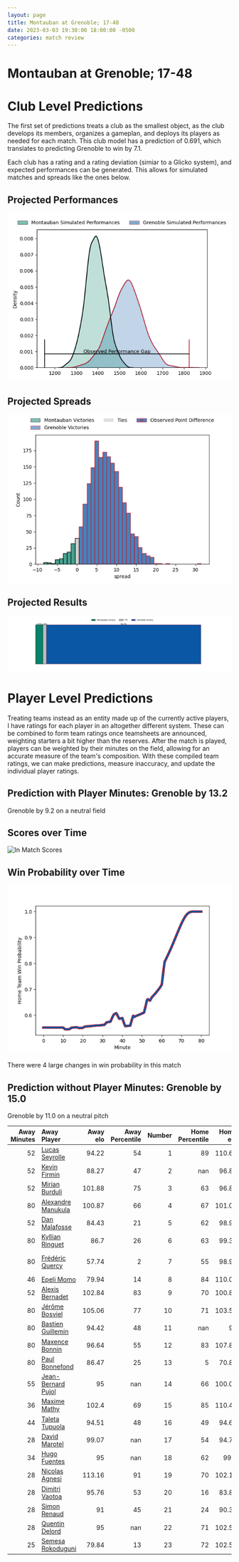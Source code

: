 ```yaml
---  
layout: page  
title: Montauban at Grenoble; 17-48  
date: 2023-03-03 19:30:00 18:00:00 -0500  
categories: match review  
---
```

# Montauban at Grenoble; 17-48

# Club Level Predictions


The first set of predictions treats a club as the smallest object, as the club develops its members, organizes a gameplan, and deploys its players as needed for each match. This club model has a prediction of 0.691, which translates to predicting Grenoble to win by 7.1.

Each club has a rating and a rating deviation (simiar to a Glicko system), and expected performances can be generated. This allows for simulated matches and spreads like the ones below.
## Projected Performances


![Projected Performances](plots/performances_2023-03-03-Grenoble-Montauban.png)
## Projected Spreads


![Projected Spreads](plots/spreads_2023-03-03-Grenoble-Montauban.png)
## Projected Results


![Projected Results](plots/resultbar_2023-03-03-Grenoble-Montauban.png)
# Player Level Predictions


Treating teams instead as an entity made up of the currently active players, I have ratings for each player in an altogether different system. These can be combined to form team ratings once teamsheets are announced, weighting starters a bit higher than the reserves. After the match is played, players can be weighted by their minutes on the field, allowing for an accurate measure of the team's composition. With these compiled team ratings, we can make predictions, measure inaccuracy, and update the individual player ratings.
## Prediction with Player Minutes: Grenoble by 13.2


Grenoble by 9.2 on a neutral field
## Scores over Time


![In Match Scores](plots/recap_scores_2023-03-03-Grenoble-Montauban.png)
## Win Probability over Time


![In Match Predictions](plots/recap_prob_2023-03-03-Grenoble-Montauban.png)

There were 4 large changes in win probability in this match
## Prediction without Player Minutes: Grenoble by 15.0


Grenoble by 11.0 on a neutral pitch



|   Away Minutes | Away Player                                                         |   Away elo |   Away Percentile |   Number |   Home Percentile |   Home elo | Home Player                                                           |   Home Minutes |
|---------------:|:--------------------------------------------------------------------|-----------:|------------------:|---------:|------------------:|-----------:|:----------------------------------------------------------------------|---------------:|
|             52 | [Lucas Seyrolle](..//playerfiles//LucasSeyrolle_cleaned.md)         |      94.22 |                54 |        1 |                89 |     110.69 | [Zack Gauthier](..//playerfiles//ZackGauthier_cleaned.md)             |             54 |
|             52 | [Kevin Firmin](..//playerfiles//KevinFirmin_cleaned.md)             |      88.27 |                47 |        2 |               nan |      96.84 | [Bernabe Massa](..//playerfiles//BernabeMassa_cleaned.md)             |             28 |
|             52 | [Mirian Burduli](..//playerfiles//MirianBurduli_cleaned.md)         |     101.88 |                75 |        3 |                63 |      96.85 | [Regis Montagne](..//playerfiles//RegisMontagne_cleaned.md)           |             54 |
|             80 | [Alexandre Manukula](..//playerfiles//AlexandreManukula_cleaned.md) |     100.87 |                66 |        4 |                67 |     101.08 | [Thomas Lainault](..//playerfiles//ThomasLainault_cleaned.md)         |             80 |
|             52 | [Dan Malafosse](..//playerfiles//DanMalafosse_cleaned.md)           |      84.43 |                21 |        5 |                62 |      98.92 | [Tanginoa Halaifonua](..//playerfiles//TanginoaHalaifonua_cleaned.md) |             60 |
|             80 | [Kyllian Ringuet](..//playerfiles//KyllianRinguet_cleaned.md)       |      86.7  |                26 |        6 |                63 |      99.36 | [Antonin Berruyer](..//playerfiles//AntoninBerruyer_cleaned.md)       |             47 |
|             80 | [Frédéric Quercy](..//playerfiles//FrédéricQuercy_cleaned.md)       |      57.74 |                 2 |        7 |                55 |      98.91 | [Steeve Blanc-Mappaz](..//playerfiles//SteeveBlanc-Mappaz_cleaned.md) |             80 |
|             46 | [Epeli Momo](..//playerfiles//EpeliMomo_cleaned.md)                 |      79.94 |                14 |        8 |                84 |     110.03 | [Pio Muarua](..//playerfiles//PioMuarua_cleaned.md)                   |             80 |
|             52 | [Alexis Bernadet](..//playerfiles//AlexisBernadet_cleaned.md)       |     102.84 |                83 |        9 |                70 |     100.84 | [Éric Escande](..//playerfiles//ÉricEscande_cleaned.md)               |             61 |
|             80 | [Jérôme Bosviel](..//playerfiles//JérômeBosviel_cleaned.md)         |     105.06 |                77 |       10 |                71 |     103.54 | [Thomas Fortunel](..//playerfiles//ThomasFortunel_cleaned.md)         |             80 |
|             80 | [Bastien Guillemin](..//playerfiles//BastienGuillemin_cleaned.md)   |      94.42 |                48 |       11 |               nan |      95    | [Erwan Dridi](..//playerfiles//ErwanDridi_cleaned.md)                 |             80 |
|             80 | [Maxence Bonnin](..//playerfiles//MaxenceBonnin_cleaned.md)         |      96.64 |                55 |       12 |                83 |     107.82 | [Romain Barthélémy](..//playerfiles//RomainBarthélémy_cleaned.md)     |             41 |
|             80 | [Paul Bonnefond](..//playerfiles//PaulBonnefond_cleaned.md)         |      86.47 |                25 |       13 |                 5 |      70.82 | [Romain Trouilloud](..//playerfiles//RomainTrouilloud_cleaned.md)     |             80 |
|             55 | [Jean-Bernard Pujol](..//playerfiles//Jean-BernardPujol_cleaned.md) |      95    |               nan |       14 |                66 |     100.03 | [Karim Qadiri](..//playerfiles//KarimQadiri_cleaned.md)               |             80 |
|             36 | [Maxime Mathy](..//playerfiles//MaximeMathy_cleaned.md)             |     102.4  |                69 |       15 |                85 |     110.45 | [Julien Farnoux](..//playerfiles//JulienFarnoux_cleaned.md)           |             11 |
|             44 | [Taleta Tupuola](..//playerfiles//TaletaTupuola_cleaned.md)         |      94.51 |                48 |       16 |                49 |      94.61 | [Terence Hepetema](..//playerfiles//TerenceHepetema_cleaned.md)       |             69 |
|             28 | [David Marotel](..//playerfiles//DavidMarotel_cleaned.md)           |      99.07 |               nan |       17 |                54 |      94.74 | [Mathis Sarragallet](..//playerfiles//MathisSarragallet_cleaned.md)   |             52 |
|             34 | [Hugo Fuentes](..//playerfiles//HugoFuentes_cleaned.md)             |      95    |               nan |       18 |                62 |      99.5  | [Corentin Glenat](..//playerfiles//CorentinGlenat_cleaned.md)         |             39 |
|             28 | [Nicolas Agnesi](..//playerfiles//NicolasAgnesi_cleaned.md)         |     113.16 |                91 |       19 |                70 |     102.14 | [Thibaut Martel](..//playerfiles//ThibautMartel_cleaned.md)           |             33 |
|             28 | [Dimitri Vaotoa](..//playerfiles//DimitriVaotoa_cleaned.md)         |      95.76 |                53 |       20 |                16 |      83.87 | [Luka Goginava](..//playerfiles//LukaGoginava_cleaned.md)             |             26 |
|             28 | [Simon Renaud](..//playerfiles//SimonRenaud_cleaned.md)             |      91    |                45 |       21 |                24 |      90.32 | [Irakli Aptsiauri](..//playerfiles//IrakliAptsiauri_cleaned.md)       |             26 |
|             28 | [Quentin Delord](..//playerfiles//QuentinDelord_cleaned.md)         |      95    |               nan |       22 |                71 |     102.59 | [Levi Douglas](..//playerfiles//LeviDouglas_cleaned.md)               |             20 |
|             25 | [Semesa Rokoduguni](..//playerfiles//SemesaRokoduguni_cleaned.md)   |      79.84 |                13 |       23 |                72 |     102.58 | [Bautista Ezcurra](..//playerfiles//BautistaEzcurra_cleaned.md)       |             19 |

